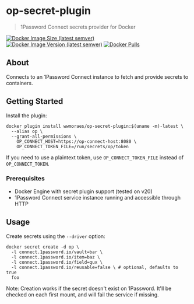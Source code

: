 # op-secret-plugin

> 1Password Connect secrets provider for Docker

[![Docker Image Size (latest semver)](https://img.shields.io/docker/image-size/wwmoraes/op-secret-plugin)](https://hub.docker.com/r/wwmoraes/op-secret-plugin)
[![Docker Image Version (latest semver)](https://img.shields.io/docker/v/wwmoraes/op-secret-plugin?label=image%20version)](https://hub.docker.com/r/wwmoraes/op-secret-plugin)
[![Docker Pulls](https://img.shields.io/docker/pulls/wwmoraes/op-secret-plugin)](https://hub.docker.com/r/wwmoraes/op-secret-plugin)

## About

Connects to an 1Password Connect instance to fetch and provide secrets to
containers.

## Getting Started

Install the plugin:

```shell
docker plugin install wwmoraes/op-secret-plugin:$(uname -m)-latest \
  --alias op \
  --grant-all-permissions \
    OP_CONNECT_HOST=https://op-connect-host:8080 \
    OP_CONNECT_TOKEN_FILE=/run/secrets/op/token
```

If you need to use a plaintext token, use `OP_CONNECT_TOKEN_FILE` instead of
`OP_CONNECT_TOKEN`.

### Prerequisites

- Docker Engine with secret plugin support (tested on v20)
- 1Password Connect service instance running and accessible through HTTP

## Usage

Create secrets using the `--driver` option:

```shell
docker secret create -d op \
  -l connect.1password.io/vault=bar \
  -l connect.1password.io/item=baz \
  -l connect.1password.io/field=qux \
  -l connect.1password.io/reusable=false \ # optional, defaults to true
  foo
```

Note: Creation works if the secret doesn't exist on 1Password. It'll be checked
on each first mount, and will fail the service if missing.
